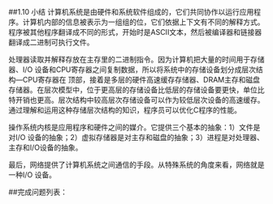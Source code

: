 ##1.10 小结
计算机系统是由硬件和系统软件组成的，它们共同协作以运行应用程序。计算机内部的信息被表示为一组组的位，它们依据上下文有不同的解释方式。程序被其他程序翻译成不同的形式，开始时是ASCII文本，然后被编译器和链接器翻译成二进制可执行文件。  

处理器读取并解释存放在主存里的二进制指令。因为计算机把大量的时间用于存储器、I/O
设备和CPU寄存器之间复制数据，所以将系统中的存储设备划分成层次结构—CPU寄存器在
顶部，接着是多层的硬件高速缓存存储器、DRAM主存和磁盘存储器。在层次模型中，位于更高层的存储设备比低层的存储设备要更快，单位比特开销也更高。层次结构中较高层次存储设备可以作为较低层次设备的高速缓存。通过理解和运用这种存储层次结构的知识，程序员可以优化C程序的性能。  

操作系统内核是应用程序和硬件之间的媒介。它提供三个基本的抽象：1）文件是对I/O
设备的抽象；2）虚拟存储器是对主存和磁盘的抽象；3）进程是对处理器、主存和I/O设备的抽象。  

最后，网络提供了计算机系统之间通信的手段。从特殊系统的角度来看，网络就是一种I/O
设备。

##完成问题列表：


